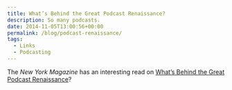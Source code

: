 ```yaml
---
title: What’s Behind the Great Podcast Renaissance?
description: So many podcasts.
date: 2014-11-05T13:00:56+00:00
permalink: /blog/podcast-renaissance/
tags:
  - Links
  - Podcasting
---
```


The _New York Magazine_ has an interesting read on [What’s Behind the Great Podcast Renaissance](http://nymag.com/daily/intelligencer/2014/10/whats-behind-the-great-podcast-renaissance.html)?
